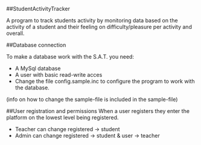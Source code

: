 ##StudentActivityTracker

A program to track students activity by monitoring data based on the activity
of a student and their feeling on difficulty/pleasure per activity and overall.

##Database connection

To make a database work with the S.A.T. you need:
- A MySql database
- A user with basic read-write acces
- Change the file config.sample.inc to configure the program to work with the database.

(info on how to change the sample-file is included in the sample-file)

##User registration and permissions
When a user registers they enter the platform on the lowest level being registered.
- Teacher can change registered -> student
- Admin can change registered -> student & user -> teacher
